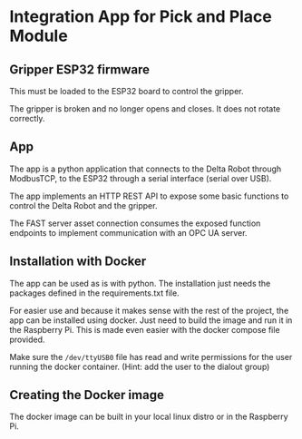 # Integration App for Pick and Place Module

## Gripper ESP32 firmware

This must be loaded to the ESP32 board to control the gripper.

The gripper is broken and no longer opens and closes. It does not rotate correctly.

## App

The app is a python application that connects to the Delta Robot through ModbusTCP, to the ESP32 through a serial interface (serial over USB). 

The app implements an HTTP REST API to expose some basic functions to control the Delta Robot and the gripper. 

The FAST server asset connection consumes the exposed function endpoints to implement communication with an OPC UA server.

## Installation with Docker

The app can be used as is with python. The installation just needs the packages defined in the requirements.txt file. 

For easier use and because it makes sense with the rest of the project, the app can be installed using docker. Just need to build the image and run it in the Raspberry Pi. This is made even easier with the docker compose file provided.

Make sure the `/dev/ttyUSB0` file has read and write permissions for the user running the docker container. (Hint: add the user to the dialout group)

## Creating the Docker image

The docker image can be built in your local linux distro or in the Raspberry Pi.